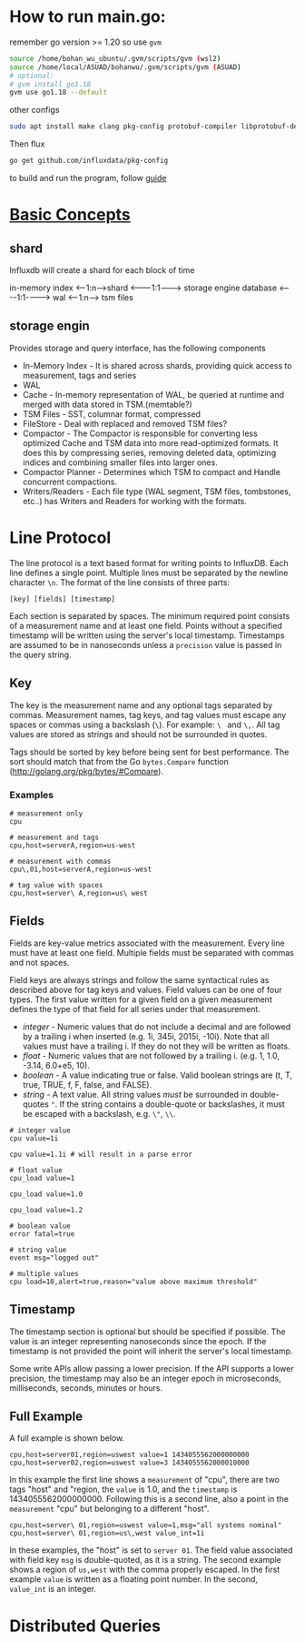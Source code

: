 # How to run main.go:
remember go version >= 1.20
so use `gvm`
```sh
source /home/bohan_wu_ubuntu/.gvm/scripts/gvm (wsl2)
source /home/local/ASUAD/bohanwu/.gvm/scripts/gvm (ASUAD)
# optional: 
# gvm install go1.18
gvm use go1.18 --default
```
other configs
```sh
sudo apt install make clang pkg-config protobuf-compiler libprotobuf-dev build-essential
```
Then flux
```sh
go get github.com/influxdata/pkg-config
```
to build and run the program, follow [guide](https://github.com/influxdata/influxdb/blob/master/CONTRIBUTING.md#building-from-source)

# [Basic Concepts](https://docs.influxdata.com/influxdb/v1.8/concepts/storage_engine/#the-influxdb-storage-engine-and-the-time-structured-merge-tree-tsm)
## shard
Influxdb will create a shard for each block of time

in-memory index <--1:n-->shard <---1:1---> storage engine database <----1:1----> wal <--1:n--> tsm files
## storage engin
Provides storage and query interface, has the following components
- In-Memory Index - It is shared across shards, providing quick access to measurement, tags and series
- WAL
- Cache - In-memory representation of WAL, be queried at runtime and merged with data stored in TSM.(memtable?)
- TSM Files - SST, columnar format, compressed
- FileStore - Deal with replaced and removed TSM files?
- Compactor - The Compactor is responsible for converting less optimized Cache and TSM data into more read-optimized formats. It does this by compressing series, removing deleted data, optimizing indices and combining smaller files into larger ones.
- Compactor Planner - Determines which TSM to compact and Handle concurrent compactions.
- Writers/Readers - Each file type (WAL segment, TSM files, tombstones, etc..) has Writers and Readers for working with the formats.

# Line Protocol

The line protocol is a text based format for writing points to InfluxDB.  Each line defines a single point.
Multiple lines must be separated by the newline character `\n`. The format of the line consists of three parts:

```
[key] [fields] [timestamp]
```

Each section is separated by spaces.  The minimum required point consists of a measurement name and at least one field. Points without a specified timestamp will be written using the server's local timestamp. Timestamps are assumed to be in nanoseconds unless a `precision` value is passed in the query string.

## Key

The key is the measurement name and any optional tags separated by commas.  Measurement names, tag keys, and tag values must escape any spaces or commas using a backslash (`\`). For example: `\ ` and `\,`.  All tag values are stored as strings and should not be surrounded in quotes.

Tags should be sorted by key before being sent for best performance. The sort should match that from the Go `bytes.Compare` function (http://golang.org/pkg/bytes/#Compare).

### Examples

```
# measurement only
cpu

# measurement and tags
cpu,host=serverA,region=us-west

# measurement with commas
cpu\,01,host=serverA,region=us-west

# tag value with spaces
cpu,host=server\ A,region=us\ west
```

## Fields

Fields are key-value metrics associated with the measurement.  Every line must have at least one field.  Multiple fields must be separated with commas and not spaces.

Field keys are always strings and follow the same syntactical rules as described above for tag keys and values. Field values can be one of four types.  The first value written for a given field on a given measurement defines the type of that field for all series under that measurement.

* _integer_ - Numeric values that do not include a decimal and are followed by a trailing i when inserted (e.g. 1i, 345i, 2015i, -10i). Note that all values must have a trailing i. If they do not they will be written as floats.
* _float_ - Numeric values that are not followed by a trailing i. (e.g. 1, 1.0, -3.14, 6.0+e5, 10).
* _boolean_ - A value indicating true or false.  Valid boolean strings are (t, T, true, TRUE, f, F, false, and FALSE).
* _string_ - A text value.  All string values _must_ be surrounded in double-quotes `"`.  If the string contains
a double-quote or backslashes, it must be escaped with a backslash, e.g. `\"`, `\\`.


```
# integer value
cpu value=1i

cpu value=1.1i # will result in a parse error

# float value
cpu_load value=1

cpu_load value=1.0

cpu_load value=1.2

# boolean value
error fatal=true

# string value
event msg="logged out"

# multiple values
cpu load=10,alert=true,reason="value above maximum threshold"
```

## Timestamp

The timestamp section is optional but should be specified if possible.  The value is an integer representing nanoseconds since the epoch. If the timestamp is not provided the point will inherit the server's local timestamp.

Some write APIs allow passing a lower precision.  If the API supports a lower precision, the timestamp may also be
an integer epoch in microseconds, milliseconds, seconds, minutes or hours.

## Full Example
A full example is shown below.
```
cpu,host=server01,region=uswest value=1 1434055562000000000
cpu,host=server02,region=uswest value=3 1434055562000010000
```
In this example the first line shows a `measurement` of "cpu", there are two tags "host" and "region, the `value` is 1.0, and the `timestamp` is 1434055562000000000. Following this is a second line, also a point in the `measurement` "cpu" but belonging to a different "host".
```
cpu,host=server\ 01,region=uswest value=1,msg="all systems nominal"
cpu,host=server\ 01,region=us\,west value_int=1i
```
In these examples, the "host" is set to `server 01`. The field value associated with field key `msg` is double-quoted, as it is a string. The second example shows a region of `us,west` with the comma properly escaped. In the first example `value` is written as a floating point number. In the second, `value_int` is an integer.

# Distributed Queries
